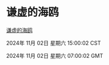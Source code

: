 # 谦虚的海鸥
[谦虚的海鸥](http://219.139.197.74:56308/qxdho/course/base/hotlink/index.php)

2024年 11月 02日 星期六 15:00:02 CST

2024年 11月 02日 星期六 07:00:02 GMT
